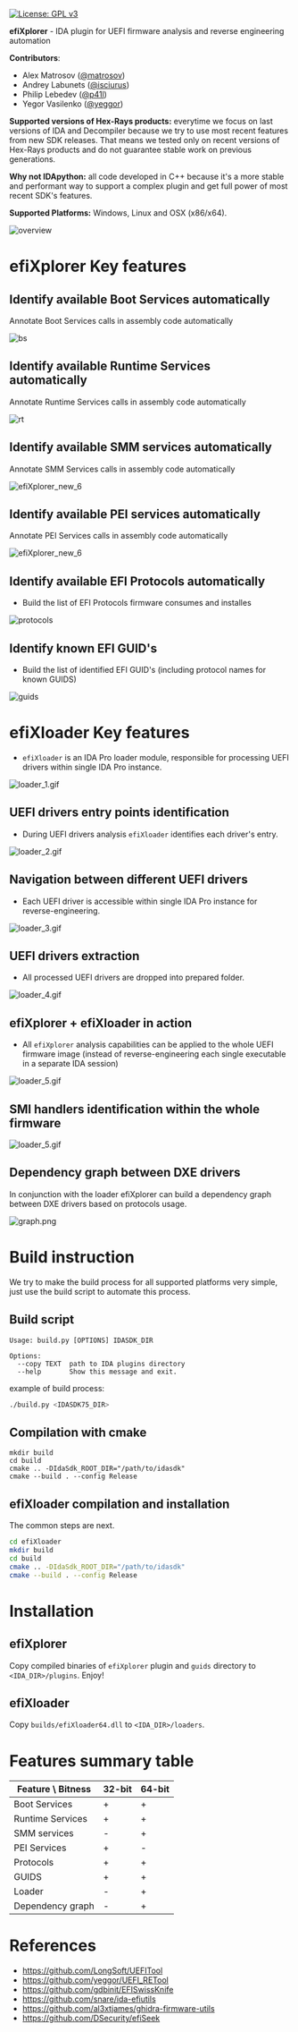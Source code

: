 [![License: GPL v3](https://img.shields.io/badge/License-GPL%20v3-blue.svg)](http://www.gnu.org/licenses/gpl-3.0)

**efiXplorer** - IDA plugin for UEFI firmware analysis and reverse engineering automation

__Contributors__: 
* Alex Matrosov ([@matrosov](https://github.com/matrosov))
* Andrey Labunets ([@isciurus](https://github.com/isciurus))
* Philip Lebedev ([@p41l](https://github.com/p41l/))
* Yegor Vasilenko ([@yeggor](https://github.com/yeggor/))

__Supported versions of Hex-Rays products:__ everytime we focus on last versions of IDA and Decompiler because we try to use most recent features from new SDK releases. That means we tested only on recent versions of Hex-Rays products and do not guarantee stable work on previous generations.

__Why not IDApython:__ all code developed in C++ because it's a more stable and performant way to support a complex plugin and get full power of most recent SDK's features.

__Supported Platforms:__ Windows, Linux and OSX (x86/x64).

![overview](pics/efiXplorer_new_1.gif)

# efiXplorer Key features

## Identify available Boot Services automatically

Annotate Boot Services calls in assembly code automatically

![bs](pics/efiXplorer_new_2.gif)

## Identify available Runtime Services automatically

Annotate Runtime Services calls in assembly code automatically

![rt](pics/efiXplorer_new_3.gif)

## Identify available SMM services automatically

Annotate SMM Services calls in assembly code automatically

![efiXplorer_new_6](pics/efXplorer_new_6.gif)

## Identify available PEI services automatically

Annotate PEI Services calls in assembly code automatically

![efiXplorer_new_6](pics/efXplorer_new_7.gif)


## Identify available EFI Protocols automatically

* Build the list of EFI Protocols firmware consumes and installes

![protocols](pics/efiXplorer_new_4.gif)

## Identify known EFI GUID's

* Build the list of identified EFI GUID's (including protocol names for known GUIDS)

![guids](pics/efiXplorer_new_5.gif)

# efiXloader Key features

* `efiXloader` is an IDA Pro loader module, responsible for processing UEFI drivers within single IDA Pro instance.

![loader_1.gif](pics/loader_1.gif)

## UEFI drivers entry points identification

* During UEFI drivers analysis `efiXloader` identifies each driver's entry.

![loader_2.gif](pics/loader_6.gif)

## Navigation between different UEFI drivers

* Each UEFI driver is accessible within single IDA Pro instance for reverse-engineering.

![loader_3.gif](pics/loader_3.gif)

## UEFI drivers extraction

* All processed UEFI drivers are dropped into prepared folder.

![loader_4.gif](pics/loader_4.gif)

## efiXplorer + efiXloader in action

* All `efiXplorer` analysis capabilities can be applied to the whole UEFI firmware image (instead of reverse-engineering each single executable in a separate IDA session)

![loader_5.gif](pics/loader_5.gif)

## SMI handlers identification within the whole firmware

![loader_5.gif](pics/loader_7.gif)

## Dependency graph between DXE drivers

In conjunction with the loader efiXplorer can build a dependency graph between DXE drivers based on protocols usage.

![graph.png](pics/graph.png)

# Build instruction

We try to make the build process for all supported platforms very simple, just use the build script to automate this process.

## Build script

```
Usage: build.py [OPTIONS] IDASDK_DIR

Options:
  --copy TEXT  path to IDA plugins directory
  --help       Show this message and exit.
```

example of build process:

```bash
./build.py <IDASDK75_DIR>
```

## Compilation with cmake

```
mkdir build
cd build
cmake .. -DIdaSdk_ROOT_DIR="/path/to/idasdk"
cmake --build . --config Release
```

## efiXloader compilation and installation

The common steps are next.

```bash
cd efiXloader
mkdir build
cd build
cmake .. -DIdaSdk_ROOT_DIR="/path/to/idasdk"
cmake --build . --config Release
```

# Installation

## efiXplorer

Copy compiled binaries of `efiXplorer` plugin and `guids` directory to `<IDA_DIR>/plugins`. Enjoy!

## efiXloader

Copy `builds/efiXloader64.dll` to `<IDA_DIR>/loaders`.

# Features summary table

| Feature \ Bitness | 32-bit | 64-bit |
| --- | --- | --- |
| Boot Services | + | + |
| Runtime Services | + | + |
| SMM services | - | + |
| PEI Services | + | - |
| Protocols | + | + |
| GUIDS | + | + | 
| Loader | - | + |
| Dependency graph | - | + |

# References

* https://github.com/LongSoft/UEFITool
* https://github.com/yeggor/UEFI_RETool
* https://github.com/gdbinit/EFISwissKnife
* https://github.com/snare/ida-efiutils
* https://github.com/al3xtjames/ghidra-firmware-utils
* https://github.com/DSecurity/efiSeek
